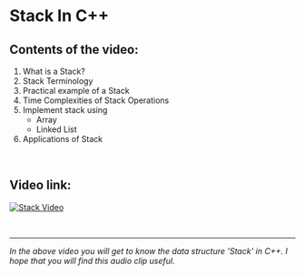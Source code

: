 # Stack In C++

  ## Contents of the video:
1. What is a Stack?
2. Stack Terminology
3. Practical example of a Stack
4. Time Complexities of Stack Operations
5. Implement stack using 
     - Array
     - Linked List
7. Applications of Stack
</br>

## Video link:

[![Stack Video](https://github.com/anu-oss/video_gwoc/blob/8eefba43957f8a251ac4ab80b75728888352d008/Thumbnail_Stack.jpg)](https://drive.google.com/file/d/1DRkgGpKBs7YxXk7HRCnVqpYxgnteNSv3/view?usp=sharing)

</br>

----
*In the above video you will get to know the data structure 'Stack' in C++.*
  *I hope that you will find this audio clip useful.*
